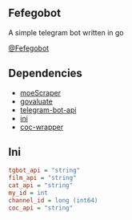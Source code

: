 ## Fefegobot

A simple telegram bot written in go

[@Fefegobot](https://t.me/fefegobot)


## Dependencies

- [moeScraper](https://github.com/Fefefo/moeScraper)
- [govaluate](https://github.com/Knetic/govaluate)
- [telegram-bot-api](https://github.com/go-telegram-bot-api/telegram-bot-api)
- [ini](https://github.com/go-ini/ini/tree/v1.60.0)
- [coc-wrapper](https://github.com/fefefo/coc-wrapper)


## Ini

```ini
tgbot_api = "string"
film_api = "string"
cat_api = "string"
my_id = int
channel_id = long (int64)
coc_api = "string"
```
